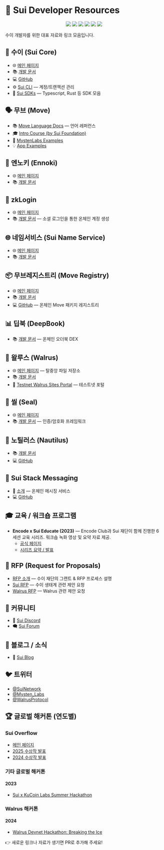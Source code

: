 # 🌊 Sui Developer Resources

<p align="center">
  <a href="https://docs.sui.io/"><img src="https://img.shields.io/badge/Docs-Sui-blue?style=flat-square&logo=readthedocs" /></a>
  <a href="https://discord.gg/sui"><img src="https://img.shields.io/badge/Chat-Discord-5865F2?style=flat-square&logo=discord" /></a>
  <a href="https://blog.sui.io/"><img src="https://img.shields.io/badge/Blog-Sui-black?style=flat-square&logo=hashnode" /></a>
  <a href="https://x.com/SuiNetwork"><img src="https://img.shields.io/badge/Follow-@SuiNetwork-1DA1F2?style=flat-square&logo=twitter" /></a>
  <a href="https://x.com/Mysten_Labs"><img src="https://img.shields.io/badge/Follow-@Mysten__Labs-1DA1F2?style=flat-square&logo=x" /></a>
  <a href="https://www.youtube.com/channel/UCI7pCUVxSLcndVhPpZOwZgg"><img src="https://img.shields.io/badge/YouTube-SuiFoundation-red?style=flat-square&logo=youtube" /></a>
</p>

수이 개발자를 위한 대표 자료와 링크 모음입니다.  

## 🧠 수이 (Sui Core)
- 🌐 [메인 페이지](https://sui.io/)  
- 📚 [개발 문서](https://docs.sui.io/)  
- 💻 [GitHub](https://github.com/MystenLabs/sui)  
- ⚙️ [Sui CLI](https://docs.sui.io/references/cli/client) — 계정/트랜잭션 관리  
- 🧰 [Sui SDKs](https://docs.sui.io/references/sui-sdks) — Typescript, Rust 등 SDK 모음  

## 🗣️ 무브 (Move)
- 📚 [Move Language Docs](https://move-language.github.io/move/) — 언어 레퍼런스  
- 🎓 [Intro Course (by Sui Foundation)](https://github.com/sui-foundation/sui-move-intro-course)  
- 🧪 [MystenLabs Examples](https://github.com/MystenLabs/sui/tree/main/examples)  
- 💡 [App Examples](https://docs.sui.io/guides/developer/app-examples)  

## 🧪 엔노키 (Ennoki)
- 🌐 [메인 페이지](https://enoki.mystenlabs.com/)  
- 📚 [개발 문서](https://docs.enoki.mystenlabs.com/)

## 🔑 zkLogin
- 🌐 [메인 페이지](https://sui.io/zklogin)  
- 📚 [개발 문서](https://docs.sui.io/concepts/cryptography/zklogin) — 소셜 로그인을 통한 온체인 계정 생성  

## 🌐 네임서비스 (Sui Name Service)
- 🌐 [메인 페이지](https://suins.io/)  
- 📚 [개발 문서](https://docs.suins.io/)  

## 📦 무브레지스트리 (Move Registry)
- 🌐 [메인 페이지](https://www.moveregistry.com/)  
- 📚 [개발 문서](https://docs.suins.io/move-registry)  
- 💻 [GitHub](https://github.com/MystenLabs/mvr) — 온체인 Move 패키지 레지스트리  

## 📊 딥북 (DeepBook)
- 📚 [개발 문서](https://docs.sui.io/standards/deepbook) — 온체인 오더북 DEX  

## 📂 왈루스 (Walrus)
- 🌐 [메인 페이지](https://www.walrus.xyz/) — 탈중앙 파일 저장소  
- 📚 [개발 문서](https://docs.wal.app)  
- 🧪 [Testnet Walrus Sites Portal](https://buildonwalrus.dev/) — 테스트넷 포털  

## 🔐 씰 (Seal)
- 🌐 [메인 페이지](https://seal.mystenlabs.com/)  
- 📚 [개발 문서](https://seal-docs.wal.app/) — 인증/암호화 프레임워크  

## 🐚 노틸러스 (Nautilus)
- 📚 [개발 문서](https://docs.sui.io/concepts/cryptography/nautilus)  
- 💻 [GitHub](https://github.com/MystenLabs/nautilus)  

## 💬 Sui Stack Messaging
- 📰 [소개](https://blog.sui.io/sui-stack-messaging-sdk/) — 온체인 메시징 서비스  
- 💻 [GitHub](https://github.com/MystenLabs/sui-stack-messaging-sdk)  

## 🎓 교육 / 워크숍 프로그램

- **Encode x Sui Educate (2023)** — Encode Club과 Sui 재단이 함께 진행한 6세션 교육 시리즈. 워크숍 녹화 영상 및 요약 자료 제공.
  - [공식 페이지](https://www.encode.club/sui-educate)  
  - [시리즈 요약 / 발표](https://www.blog.encode.club/encode-x-sui-educate-series-summary-40fec740dcad)  

## 📄 RFP (Request for Proposals)

- [RFP 소개](https://blog.sui.io/grants-rfp-process/) — 수이 재단의 그랜트 & RFP 프로세스 설명  
- [Sui RFP](https://sui.io/request-for-proposals) — 수이 생태계 관련 제안 요청  
- [Walrus RFP](https://www.walrus.xyz/rfp) — Walrus 관련 제안 요청  

## 👥 커뮤니티
- 💬 [Sui Discord](https://discord.gg/sui)  
- 🗨️ [Sui Forum](https://forums.sui.io/)  

## 📰 블로그 / 소식
- 📰 [Sui Blog](https://blog.sui.io/)  

## 🐦 트위터
- [@SuiNetwork](https://x.com/SuiNetwork)  
- [@Mysten_Labs](https://x.com/Mysten_Labs)  
- [@WalrusProtocol](https://x.com/WalrusProtocol)  

## 🏆 글로벌 해커톤 (연도별)

### Sui Overflow
- [메인 페이지](https://sui.io/overflow)
- [2025 수상작 발표](https://blog.sui.io/2025-sui-overflow-hackathon-winners/)  
- [2024 수상작 발표](https://blog.sui.io/2024-sui-overflow-hackathon-winners/)  

### 기타 글로벌 해커톤
#### 2023
- [Sui x KuCoin Labs Summer Hackathon](https://blog.sui.io/hackathon-winners/)  

### Walrus 해커톤
#### 2024
- [Walrus Devnet Hackathon: Breaking the Ice](https://info.breakingtheice.sui.io/)


👉 새로운 링크나 자료가 생기면 PR로 추가해 주세요!
